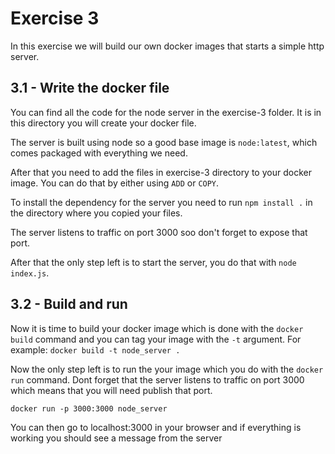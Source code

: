 # Exercise 3

In this exercise we will build our own docker images that starts a simple http server.

## 3.1 - Write the docker file

You can find all the code for the node server in the exercise-3 folder. It is in this directory you will create your docker file.

The server is built using node so a good base image is `node:latest`, which comes packaged with everything we need.

After that you need to add the files in exercise-3 directory to your docker image. You can do that by either using `ADD` or `COPY`.

To install the dependency for the server you need to run `npm install .` in the directory where you copied your files.

The server listens to traffic on port 3000 soo don't forget to expose that port.

After that the only step left is to start the server, you do that with `node index.js`.

## 3.2 - Build and run

Now it is time to build your docker image which is done with the `docker build` command and you can tag your image with the `-t` argument. For example:
`docker build -t node_server .`

Now the only step left is to run the your image which you do with the `docker run` command. Dont forget that the server listens to traffic on port 3000 which means that you will need publish that port.

`docker run -p 3000:3000 node_server`

You can then go to localhost:3000 in your browser and if everything is working you should see a message from the server
